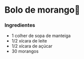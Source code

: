 # Bolo de morango🍰

### Ingredientes

- 1 colher de sopa de manteiga
- 1/2 xícara de leite
- 1/2 xícara de açúcar
- 30 morangos

